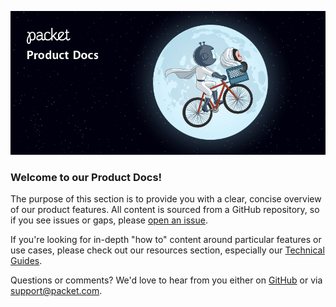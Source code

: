 ![enable backend transfer](/images/packet-product-docs.png)

### Welcome to our Product Docs!
The purpose of this section is to provide you with a clear, concise overview of our product features. All content is sourced from a GitHub repository, so if you see issues or gaps, please [open an issue](https://github.com/packethost/docs/issues/new).

If you're looking for in-depth "how to" content around particular features or use cases, please check out our resources section, especially our [Technical Guides](/resources/guides/).

Questions or comments? We'd love to hear from you either on [GitHub](https://github.com/packethost/docs) or via [support@packet.com](mailto:support@packet.com).
